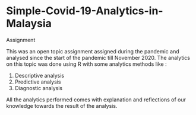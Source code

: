 # Simple-Covid-19-Analytics-in-Malaysia
Assignment

This was an open topic assignment assigned during the pandemic and analysed since the start of the pandemic till November 2020. 
The analytics on this topic was done using R with some analytics methods like : 
1. Descriptive analysis
2. Predictive analysis
3. Diagnostic analysis

All the analytics performed comes with explanation and reflections of our knowledge towards the result of the analysis.

